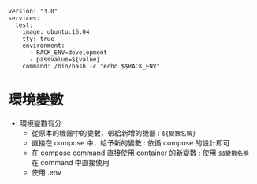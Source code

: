 ```
version: "3.0"
services:
  test:
    image: ubuntu:16.04
    tty: true
    environment:
      - RACK_ENV=development
      - passvalue=${value}
    command: /bin/bash -c "echo $$RACK_ENV"
```

# 環境變數

- 環境變數有分
	- 從原本的機器中的變數，帶給新增的機器 : `${變數名稱}`
	- 直接在 compose 中，給予新的變數 : 依循 compose 的設計即可
	- 在 compose command 直接使用 container 的新變數 : 使用 `$$變數名稱` 在 command 中直接使用
	- 使用 .env
